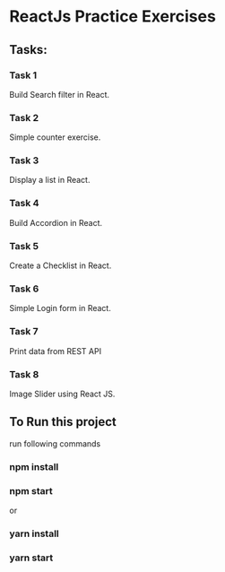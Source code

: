 # ReactJs Practice Exercises

## Tasks:

### Task 1

Build Search filter in React.

### Task 2

Simple counter exercise.

### Task 3

Display a list in React.

### Task 4

Build Accordion in React.

### Task 5

Create a Checklist in React.

### Task 6

Simple Login form in React.

### Task 7

Print data from REST API

### Task 8

Image Slider using React JS.

## To Run this project

run following commands

### npm install

### npm start

or

### yarn install

### yarn start
